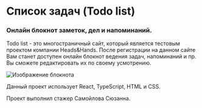 # Список задач (Todo list)
### Онлайн блокнот заметок, дел и напоминаний.

Todo list - это многостраничный сайт, который является тестовым проектом компании Heads&Hands.
После регистрации на данном сайте Вам станет доступен онлайн блокнот ведения задач, напоминаний и пр. Вы сможете редактировать их по своему усмотрению. 

<img src="./src/static/images/todo.gif" alt="Изображение блокнота">

Данный проект использует React, TypeScript, HTML и CSS.

Проект выполнил стажер Самойлова Сюзанна.
